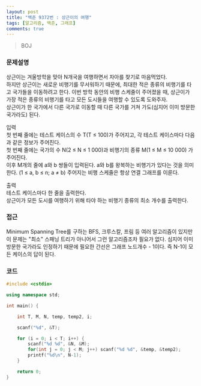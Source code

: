 ```yaml
---
layout: post
title: "백준 9372번 : 상근이의 여행"
tags: [알고리즘, 백준, 그래프]
comments: true
---
```


> BOJ  

### 문제설명
상근이는 겨울방학을 맞아 N개국을 여행하면서 자아를 찾기로 마음먹었다.  
하지만 상근이는 새로운 비행기를 무서워하기 때문에, 최대한 적은 종류의 비행기를 타고 국가들을 이동하려고 한다. 이번 방학 동안의 비행 스케줄이 주어졌을 때, 상근이가 가장 적은 종류의 비행기를 타고 모든 도시들을 여행할 수 있도록 도와주자.  
상근이가 한 국가에서 다른 국가로 이동할 때 다른 국가를 거쳐 가도(심지어 이미 방문한 국가라도) 된다.  

입력  
첫 번째 줄에는 테스트 케이스의 수 T(T ≤ 100)가 주어지고, 각 테스트 케이스마다 다음과 같은 정보가 주어진다.  
첫 번째 줄에는 국가의 수 N(2 ≤ N ≤ 1 000)과 비행기의 종류 M(1 ≤ M ≤ 10 000) 가 주어진다.  
이후 M개의 줄에 a와 b 쌍들이 입력된다. a와 b를 왕복하는 비행기가 있다는 것을 의미한다. (1 ≤ a, b ≤ n; a ≠ b)  주어지는 비행 스케줄은 항상 연결 그래프를 이룬다.  

출력  
테스트 케이스마다 한 줄을 출력한다.  
상근이가 모든 도시를 여행하기 위해 타야 하는 비행기 종류의 최소 개수를 출력한다.  

### 접근  
Minimum Spanning Tree를 구하는 BFS, 크루스칼, 프림 등 여러 알고리즘이 있지만 이 문제는 "최소" 스패닝 트리가 아니어서 그런 알고리즘조차 필요가 없다. 심지어 이미 방문한 국가라도 인정하기 때문에 필요한 간선은 그래프 노드개수 - 1이다. 즉 N-1이 모든 케이스의 답이 된다.  

### 코드  
~~~c++
#include <cstdio>

using namespace std;

int main() {

    int T, M, N, temp, temp2, i;

    scanf("%d", &T);

    for (i = 0; i < T; i++) {
        scanf("%d %d", &N, &M);
        for(int j = 0; j < M; j++) scanf("%d %d", &temp, &temp2);
        printf("%d\n", N-1);
    }

    return 0;
}
~~~
